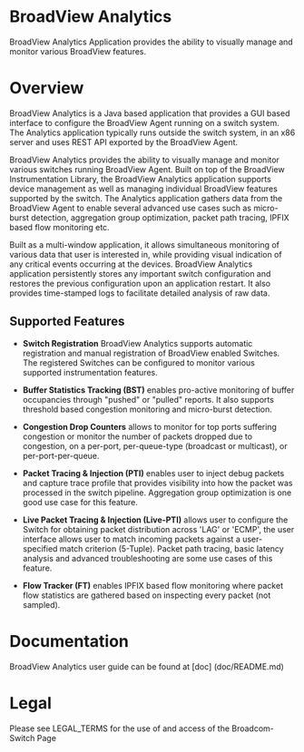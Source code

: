 
BroadView Analytics
===================
BroadView Analytics Application provides the ability to visually manage and monitor various BroadView features.

Overview
========
BroadView Analytics is a Java based application that provides a GUI based interface to configure the BroadView Agent running on a switch system. The Analytics application typically runs outside the switch system, in an x86 server and uses REST API exported by the BroadView Agent. 

BroadView Analytics provides the ability to visually manage and monitor various switches running BroadView Agent. Built on top of the BroadView Instrumentation Library, the BroadView Analytics application supports device management as well as managing individual BroadView features supported by the switch. The Analytics application gathers data from the BroadView Agent to enable several advanced use cases such as micro-burst detection, aggregation group optimization, packet path tracing, IPFIX based flow monitoring etc.

Built as a multi-window application, it allows simultaneous monitoring of various data that user is interested in, while providing visual indication of any critical events occurring at the devices. BroadView Analytics application persistently stores any important switch configuration and restores the previous configuration upon an application restart.  It also provides time-stamped logs to facilitate detailed analysis of raw data.

## Supported Features
- **Switch Registration** BroadView Analytics supports automatic registration and manual registration of BroadView enabled Switches. The registered Switches can be configured to monitor various supported instrumentation features.

- **Buffer Statistics Tracking (BST)** enables pro-active monitoring of buffer occupancies through "pushed" or "pulled" reports. It also supports threshold based congestion monitoring and micro-burst detection.

- **Congestion Drop Counters** allows to monitor for top ports suffering congestion or monitor the number of packets dropped due to congestion, on a per-port, per-queue-type (broadcast or multicast), or per-port-per-queue.

- **Packet Tracing & Injection (PTI)** enables user to inject debug packets and capture trace profile that provides visibility into how the packet was processed in the switch pipeline. Aggregation group optimization is one good use case for this feature.

- **Live Packet Tracing & Injection (Live-PTI)** allows user to configure the Switch for obtaining packet distribution across 'LAG' or 'ECMP', the user interface allows user to match incoming packets against a user-specified match criterion (5-Tuple). Packet path tracing, basic latency analysis and advanced troubleshooting are some use cases of this feature.

- **Flow Tracker (FT)** enables IPFIX based flow monitoring where packet flow statistics are gathered based on inspecting every packet (not sampled).

Documentation
=============

BroadView Analytics user guide can be found at [doc] (doc/README.md)

Legal
=====

Please see LEGAL_TERMS for the use of and access of the Broadcom-Switch Page


